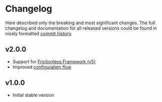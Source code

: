# Changelog

Here described only the breaking and most significant changes. The full changelog and documentation for all released versions could be found in nicely formatted [commit history](https://github.com/frictionlessdata/repository/commits/main).

## v2.0.0

- Support for [Frictionless Framework (v5)](https://framework.frictionlessdata.io/)
- Improved [configuration flow](configuration.html)

## v1.0.0

- Initial stable version
